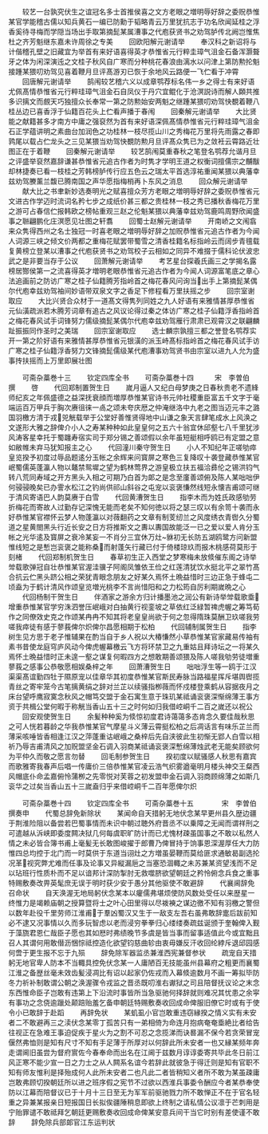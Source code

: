 <!-- { "loadSidebar": true } -->
　　较艺一台孰究伏生之谊冠名多士首推侯喜之文方老眼之増明辱好辞之委贶恭惟某官学能稽古儒以知兵黄石一编已防勳于韬略青云万里犹抗志于功名欣闻延桂之浮香奚待寻梅而学隠当场出手取第摘髭某属漕事之代庖获贤书之劝驾胪传北阙岂惟焦杜之齐芳魁继东嘉未许周徐之专美
　　回欧阳解元谢请举
　　奉汉科之新诏将与计偕稽孔壁之旧藏宜为举首有来好语喜得英才恭惟省元行粹圭璋气沮金石备浑灏聱牙之体为闲深演迍之文桂子秋风自广寒而分种桃花春浪由漓水以问津上第防勲抡魁接踵某猥叨劝驾见喜着鞭月旦评髙游刃已恢于余地风云路便一飞伫看于冲霄
　　回唐解元谢请举
　　鹄闱较艺稽六义以成章鹗荐标名伟一乡之得士有来好语尤佩髙情恭惟省元行粹珪璋气沮金石自凤仪于丹穴宜鲲化于沧溟説诗而解人頥共推多识摛文而覻天巧独擅众长奉常一第之防勲始安两魁之继踵某猥叨劝驾快覩着鞭八桂丛边已喜香浮于仙籍百花头上伫看声播于春闱
　　回秦解元谢请举
　　大比贤能之献籍甚多才南方中庸之强裒然为首有来好语深佩髙情恭惟省元行粹珪璋气沮金石正学蕴讲明之素曲台加润色之功桂林一枝尽揽山川之秀梅花万里将先雨露之春即鹑尾以载占伫龙头之三见某猥当劝驾快覩防勲月旦评髙众隽已为之敛衽云霄路近壮图正在于着鞭
　　回秦解元谢请举
　　较艺鹄闱莫重春秋之笔登名鹗荐允谐月旦之评盛举裒然嘉辞谦甚恭惟省元追古作者为时隽才学明王道之权衡词擅儒宗之黼黻却林捷奏已看一枝桂之芳韩榜胪传行应五色云之瑞太平首选淳祐重闻某猥以典藩幸兹劝驾賸薰兰馥已腾南国之声华愿指梅梢再卜东风之消息
　　回众解元谢请举
　　献大比之书聿新妙选奏明光之赋喜擅众芳方老眼之増明辱好辞之委贶恭惟省元文进古作学迈时流词名矜七步之成纸价甚三都之贵桂林一枝之秀已播秋香梅花万里之游可占春信伫报韩欧之榜帖重观三赵之伦魁某猥以典藩幸兹劝驾鹿鸣周野欣闻盛事之聮翩鹏化庄溟愿见壮图之轩翥
　　回蜀士赵解元谢请举
　　开南峤之文闱翕来众隽得西州之名士独冠一时喜老眼之増明辱好辞之加贶恭惟省元追古作者为今闻人词源三峡之倾文价两都之重梅花赋罢带蜀雪之清香桂籍名标指岭云而阔步青氊载复黄榜立登某以漕事之代庖获贤书之劝驾校子云相如之同异不难掇于儒科论伏波忠武之是非要当存于公议
　　回萧解元谢请举
　　考艺星台探羲氏画三之学揭名露榜居酂侯第一之流喜得英才増明老眼恭惟省元追古作者为今闻人词源富笔底之章心法追画前之防访广寒之桂子仙籍腾芳指岭首之梅花春风问询当出手上第摘髭某偶尔代庖幸兹劝驾袖间妙语带双泉文字之香足下修程看万里扶摇之步
　　回宗室谢取应
　　大比兴贤合众材于一道髙文得隽列同姓之九人好语有来雅情甚厚恭惟省元仙潢疏派若木腾芳词章有追古之风议论得过秦之体访广寒之桂子仙籍浮香指岭首之梅花春风试手词锋努力儒级摘髭某偶尔代庖幸兹劝驾雁行肃肃已观霄汉之联翩麟趾振振同作圣时之美瑞
　　回宗室谢取应
　　选士麟宗孰擅三都之誉登名鹗荐实开一第之阶好语有来雅情甚厚恭惟省元银潢的派玉峙髙标指岭首之梅花春风试手访广寒之桂子仙籍浮香努力文锋摘髭儒级某代庖漕事劝驾贤书由宗室以进九人允为盛事抟扶摇而上万里即展壮图








　　可斋杂藁巻十三
　　钦定四库全书
　　可斋杂藁巻十四　　　宋　李曽伯　撰
　　啓
　　代回郑制置贺生日
　　嵗月逼人又纪白母梦庚之日春秋贵老不遗綘师纪亥之年佩盛德之益深抚衰顔而増厚恭惟某官诗书元帅社稷重臣富五千文字于毫端运百万甲兵于胸次赓徂徕一卨之颂未夸庆厯之仲淹继洛中九老之图当迈元丰之潞国羽檄方清于戎兕觥载举于公堂好善惟贤得地中山谦之象天言肆笔成水上风涣之文遂形大雅之辞俾介小人之寿某种种如此皇皇何之五六十翁宜休邱壑七八千里犹涉风涛客星幸托于蜀躔寿宿实司于郑分锡之善颂假以余年虽短艇相呼鸥已有定盟之意如敝帷未弃马犹知报主之心
　　代回潼川秦守贺生日
　　小人不知纪年正嗟劬瘁皇览揆予初度过辱品题逺分玉帐之余辉来问寳屏之寒色三复降叹十袭登藏恭惟某官岷蜀儒英蓬瀛人物以鼇禁鸳墀之望为鹤林莺界之游皇极立扶五福洽彞伦之锡洪钧气转八荒同寿域之开方黑头入相之可期乃白首为郞之是念至廑善颂俯及陈人某咄咄伊何骎骎晚矣已办霅水松江之钓尚供祁山斜谷之屯宠以衮褒慊然线短永懐吉甫颂可继于清风寄语巴人韵莫赓于白雪
　　代回黄漕贺生日
　　指李木而为姓氏政感劬劳折梅花而寄故人过勤存记深愧无能而老矣不知何徳以将之瑟三叹以有余笥十袭而永好恭惟某官襟怀云梦人物蓬瀛以对薇翻药之文章有制芰纫兰之风度绣衣青辔久分蜀道之星黄閤黑头行近长安之日方将推斯文之夀以夀国故能泛一已之爱以爱人肯分玉帐之光华逺及寳屏之衰冷某妄一不肖分三宜休万灶貅初无长防五湖鸥鹭方问新盟惟线短之是慙岂衮褒之能称桑而射蓬矢行藏已付于倚楼琼玖而报木桃感荷莫形于刻楮
　　代回郑制机贺生日
　　春草初生正入西堂之梦寒梅未放倐催东阁之诗举斚载歌弹冠自壮恭惟某官渥洼骥子阿阁凤雏依王俭之红莲清犹饮水挺北平之翠竹髙合抗云伫黑头跻公相之荣犹青眼念朋友之好某久焉怀土晩益惜时三边正急于蜂屯二顷盍为于鹤计清风作颂皇览増光桃李不言尚惜阳和之力松筠自厉利期嵗晩之心
　　代回杨制干贺生日
　　伴酒家之游余方归计播墨池之润公有新诗举斚载歌埀增重恭惟某官学穷洙泗誉压岷峨对白抽黄行视銮坡之草依红泛緑暂禆虎幄之筹笃荀作之同僚效史克之作颂某冉冉不知其将老皇皇尚欲于何之忽得隋珠莫酬卫玖嗟我劳嗟我瘁徒有感于蓼莪俾尔炽俾尔昌愿相期于松柏
　　代回辅制属贺生日
　　指李树生见方思于老子惟辅果在酌当自于乡人祝以大椿慊然小草恭惟某官家藏易传袖有素书昔使龙庭穹庐风动今俾虎幄幕檄云飞方将环禁卫之九重姑且拜诗坛之一将某久焉怀土晩益惜时正未遑一壑之谋复何暇四方之想敢期善颂猥及陈人嗟我劬劳徒増重蓼莪之感事公恭敬愿相娱桑梓之年
　　回萧漕贺生日
　　咄咄浮生等一鸥于江汉渠渠髙谊勤四牡于隰原宠以佳章华其初度恭惟某官斯民寿脉当路福星挥斥堪舆辔揽青丝之寄牢笼今古笔摛黄绢之辞对兰芷以续骚指栁薇而怀戍楼登乘鹤从容据夜月之床台望呼鹰寂寞念秋风之帽笃交盟于金石寓生意于珠玑某祗诵衮褒深惭绵薄王事方资于共楫公堂何暇于称觥当香山五十三之时何如归我借崆峒千二百之嵗还以祝公
　　回安观使贺生日
　　余髪种种奚为倐惊初度君诗蔼蔼多态肯念久要佳哉秋思之可人恍若暮龄之华我恭惟某官气摩星斗义薄云霄挺松柏之后凋话言有味乐芷兰而薄采咳唾皆香相逢江汉之萍蓬重诂岷峨之桑梓后先自浃彼此生初惭无郢人白雪以相祈乃辱吉甫清风之加贶盟坚金石调入羽商某祗诵衮褒深慙绵薄烛武老无能矣顾欲何为平仲久而敬之愿言勿替
　　回毛制参贺生日
　　揆初度以赋骚感人秋思有嘉宾而歌雅寄我春声后唱一传庸价三倍恭惟某官凌云浩气织雾遒毫明月楼头神交王粲西风帽底仆命孟嘉俯怜蒲栁之先零悦对芙蓉之初发盟申金石调入羽商顾绵薄之如斯几衮华之过矣当香山五十三嵗盍归乎来借崆峒千二百年愿俾尔炽














　　可斋杂藁巻十四
　　钦定四库全书
　　可斋杂藁巻十五　　　　宋　李曽伯　撰奏申
　　代蜀总辞免新除状
　　某闻命自天措躬无地伏念某早更州县久歴边疆于荆淮险阻以备尝若巴蜀事情而未识中朝过聴外府晋丞不以乗障之无闻而谓祥刑之可遣越从泝峡即委度闗决狱几何每虞职旷防计而已尤愧材疎虽国事之不敢以私然人情之未必皆合簿书甫上毫髪无长敢图峻擢于郎曹乃俾冒持于饷事恩深渥厚任大力防惟四总均控于北门而一时莫供于东道当诩灶之方増虽晏鞭而莫给匪求通敏曷副选抡况革视究弊尤难而任事及论事又异縦漏巵之当塞恐涸輙之未苏兼某资望浅而不足以玷班行性质朴而不足以谙邦计深防掣肘无救噬脐欲望朝廷之矜怜俯念兵食之重事特赐敷奏改畀英髦庶无误于明时获少安于愚分其他驱使不敢避辞
　　代襄阃辞免召命状
　　自天涣渥无地局躬伏念某本以癯儒弗堪烦使防风数处受任以来歴星一终惟力是竭赖庙朝之授算暨将士之叶心田里得以尽袯襫之谋边徼不知有羽檄之警但以数年赴役千里劳师江淮甫于羣凶蜀汉又生于一敌支左吾右虽弗敢辞疐后跋前知必不逮又况事情以久而多玩智虑以老而浸穷拳拳归心缕缕奏疏兹诞颁于奎翰俾入觐于藻旒君恩仁哉臣子愿也其如厯时弗绩晚节多虞是皆当事而留事适值此今或宜黜且召人其谓何用敢僣沥悃悰祗控造化欲望钧慈曲轸由衷毋嫌反汗收回纶綍斥退邱园感何啻于更生报不忘于九殒
　　辞免除军器监丞兼淮西宪兼督参状
　　疏宠自天措躬无地官卑人防本不当輙具控免伏念某一人庸陋百无技能虽州县幕府之粗更而襄蜀江淮之备歴丝毫未效齿髪浸凋比有诏以起家仍佐戎而入幕倐逾数月不画一筹拟毕防冬力祈补制敢谓公朝之涣渥骤令戎监之晋丞既叨淮右谳狱之司且陪督抚议论之末念东西惟命臣子岂敢有违第上下沿流时事皆所当急驱驰何择辞就则难况其忧患之余寜有事功之念侥逾躐处颠踣贻羞乞备申朝廷特赐敷奏收回成命俾服旧僚它时或有于使令小已敢辞于赴蹈
　　再辞免状
　　某虮虱小官岂敢重违窃縁揆之情义实有未安者二不敢避再三之渎伏念某零丁孤苦只有一弟相倚为命连月抱病奄奄埀絶比者给告往视正在急难王事迫促疾于星火为之割不可忍之念揽涕而诀晷漏不保今若贪荣冒宠偃然弗恤则是知有尺寸不知有手足薄于所厚对以何辞此所未安者一也又縁某频年奔走谓阃旧虽尝为督府賔佐今春奉命而出名在江阃于兹数月谆谆委寄共毕此冬日前江风正寒不能少宣一日之力士之从人闗系名谊今若辞此就彼急于得迁则是知有官职不知有师友惟利是择殆成何人此所未安者二也凡此二者皆稍知义者所不敢为某虽疎庸岂敢弗顾切揆朝廷所以进之班序假之宪节不过欲以西淮兵事委令酬应今者某恭奉使防以江幕而陪督议已于十月十三日至无为军军前驱驰戮力所不敢惮正不在于官名轻重之异兼某报亲日短报国日长拟俟疆陲稍息即欲上终制之请私情公议凛于芒刺用是宁贻罪谴不敢祗拜乞朝廷更赐敷奏收回成命俾某安意兵间干当它时别有差使谨不敢辞
　　辞免除兵部郞官江东运判状
